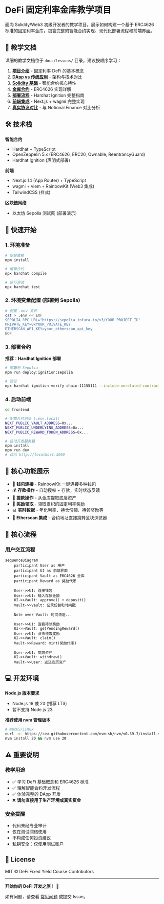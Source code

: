 # DeFi 固定利率金库教学项目

面向 Solidity/Web3 初级开发者的教学项目，展示如何构建一个基于 ERC4626 标准的固定利率金库，包含完整的智能合约实现、现代化部署流程和前端界面。

## 📖 教学文档

详细的教学文档位于 `docs/lessons/` 目录，建议按顺序学习：

1. **[项目介绍](docs/lessons/01-intro.md)** - 固定利率 DeFi 的基本概念
2. **[DApp vs 传统应用](docs/lessons/01.5-dapp-vs-traditional.md)** - 架构与技术对比
3. **[Solidity 基础](docs/lessons/02-solidity-basics.md)** - 智能合约核心特性
4. **[金库合约](docs/lessons/03-vault-contract.md)** - ERC4626 实现详解
5. **[部署流程](docs/lessons/04-hardhat-deploy.md)** - Hardhat Ignition 完整指南
6. **[前端集成](docs/lessons/05-frontend.md)** - Next.js + wagmi 完整实现
7. **[真实协议对比](docs/lessons/06-notional-deep-dive.md)** - 与 Notional Finance 对比分析

## 🛠️ 技术栈

**智能合约**
- Hardhat + TypeScript
- OpenZeppelin 5.x (ERC4626, ERC20, Ownable, ReentrancyGuard)  
- Hardhat Ignition (声明式部署)

**前端**
- Next.js 14 (App Router) + TypeScript
- wagmi + viem + RainbowKit (Web3 集成)
- TailwindCSS (样式)

**区块链网络**
- 以太坊 Sepolia 测试网 (部署演示)

## 🚀 快速开始

### 1. 环境准备
```bash
# 安装依赖
npm install

# 编译合约
npx hardhat compile

# 运行测试
npx hardhat test
```

### 2. 环境变量配置 (部署到 Sepolia)
```bash
# 创建 .env 文件
cat > .env << EOF
SEPOLIA_RPC_URL="https://sepolia.infura.io/v3/YOUR_PROJECT_ID"
PRIVATE_KEY=0xYOUR_PRIVATE_KEY
ETHERSCAN_API_KEY=your_etherscan_api_key
EOF
```

### 3. 部署合约

**推荐：Hardhat Ignition 部署**
```bash
# 部署到 Sepolia
npm run deploy:ignition:sepolia

# 验证
npx hardhat ignition verify chain-11155111 --include-unrelated-contracts
```

### 4. 启动前端

```bash
cd frontend

# 配置合约地址 (.env.local)
NEXT_PUBLIC_VAULT_ADDRESS=0x...
NEXT_PUBLIC_UNDERLYING_ADDRESS=0x...
NEXT_PUBLIC_REWARD_TOKEN_ADDRESS=0x...

# 启动开发服务器
npm install
npm run dev
# 访问 http://localhost:3000
```

## 🎯 核心功能展示

- 🔗 **钱包连接** - RainbowKit 一键连接多种钱包
- 💰 **存款操作** - 自动授权 + 存款，实时状态反馈
- 💸 **提款操作** - 从金库提取底层资产
- 🎁 **奖励领取** - 领取累积的固定利率奖励
- 📊 **实时数据** - 年化利率、持仓份额、待领奖励等
- 🔗 **Etherscan 集成** - 合约地址直接跳转区块浏览器

## 🔄 核心流程

### 用户交互流程
```mermaid
sequenceDiagram
    participant User as 用户
    participant UI as 前端界面  
    participant Vault as ERC4626 金库
    participant Reward as 奖励代币

    User->>UI: 连接钱包
    User->>UI: 输入存款金额
    UI->>Vault: approve() + deposit()
    Vault->>Vault: 记录份额和时间戳
    
    Note over Vault: 时间流逝...
    
    User->>UI: 查看待领奖励
    UI->>Vault: getPendingReward()
    User->>UI: 点击领取奖励
    UI->>Vault: claim()
    Vault->>Reward: mint(奖励代币)
    
    User->>UI: 提取资产
    UI->>Vault: withdraw()
    Vault->>User: 返还底层资产
```

## 💻 开发环境

**Node.js 版本要求**
- Node.js 18 或 20 (推荐 LTS)
- 暂不支持 Node.js 23

**推荐使用 nvm 管理版本**
```bash
# macOS/Linux
curl -o- https://raw.githubusercontent.com/nvm-sh/nvm/v0.39.7/install.sh | bash
nvm install 20 && nvm use 20
```

## ⚠️ 重要说明

### 教学用途
- ✅ 学习 DeFi 基础概念和 ERC4626 标准
- ✅ 理解智能合约开发流程
- ✅ 体验完整的 DApp 开发
- ❌ **请勿直接用于生产环境或真实资金**

### 安全提醒
- 代码未经专业审计
- 仅在测试网络使用
- 不构成任何投资建议
- 私钥安全：仅使用测试账户

## 📄 License

MIT © DeFi Fixed Yield Course Contributors

---

**开始你的 DeFi 开发之旅！** 🚀

如有问题，请查看 [常见问题](docs/lessons/08-faq.md) 或提交 Issue。